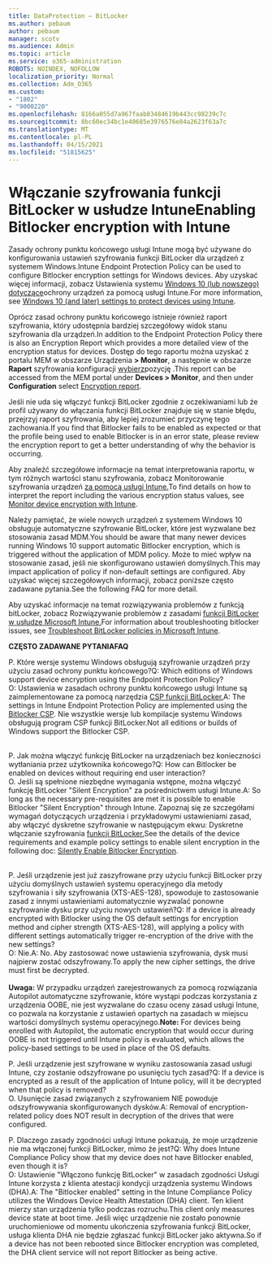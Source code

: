 ```yaml
---
title: DataProtection — BitLocker
ms.author: pebaum
author: pebaum
manager: scotv
ms.audience: Admin
ms.topic: article
ms.service: o365-administration
ROBOTS: NOINDEX, NOFOLLOW
localization_priority: Normal
ms.collection: Adm_O365
ms.custom:
- "1802"
- "9000220"
ms.openlocfilehash: 8166a055d7a967faab83484619b443cc98239c7c
ms.sourcegitcommit: 8bc60ec34bc1e40685e3976576e04a2623f63a7c
ms.translationtype: MT
ms.contentlocale: pl-PL
ms.lasthandoff: 04/15/2021
ms.locfileid: "51815625"
---
```

# <a name="enabling-bitlocker-encryption-with-intune"></a><span data-ttu-id="95d6b-102">Włączanie szyfrowania funkcji BitLocker w usłudze Intune</span><span class="sxs-lookup"><span data-stu-id="95d6b-102">Enabling Bitlocker encryption with Intune</span></span>

<span data-ttu-id="95d6b-103">Zasady ochrony punktu końcowego usługi Intune mogą być używane do konfigurowania ustawień szyfrowania funkcji BitLocker dla urządzeń z systemem Windows.</span><span class="sxs-lookup"><span data-stu-id="95d6b-103">Intune Endpoint Protection Policy can be used to configure Bitlocker encryption settings for Windows devices.</span></span> <span data-ttu-id="95d6b-104">Aby uzyskać więcej informacji, zobacz Ustawienia systemu [Windows 10 (lub nowszego) dotyczące](https://docs.microsoft.com/intune/endpoint-protection-windows-10#windows-encryption)ochrony urządzeń za pomocą usługi Intune.</span><span class="sxs-lookup"><span data-stu-id="95d6b-104">For more information, see [Windows 10 (and later) settings to protect devices using Intune](https://docs.microsoft.com/intune/endpoint-protection-windows-10#windows-encryption).</span></span>

<span data-ttu-id="95d6b-105">Oprócz zasad ochrony punktu końcowego istnieje również raport szyfrowania, który udostępnia bardziej szczegółowy widok stanu szyfrowania dla urządzeń.</span><span class="sxs-lookup"><span data-stu-id="95d6b-105">In addition to the Endpoint Protection Policy there is also an Encryption Report which provides a more detailed view of the encryption status for devices.</span></span> <span data-ttu-id="95d6b-106">Dostęp do tego raportu można uzyskać z portalu MEM w obszarze Urządzenia **> Monitor**, a następnie w obszarze **Raport** szyfrowania konfiguracji [wybierz](https://endpoint.microsoft.com/#blade/Microsoft_Intune_DeviceSettings/DevicesMonitorMenu/encryptionReport)pozycję .</span><span class="sxs-lookup"><span data-stu-id="95d6b-106">This report can be accessed from the MEM portal under **Devices > Monitor**, and then under **Configuration** select [Encryption report](https://endpoint.microsoft.com/#blade/Microsoft_Intune_DeviceSettings/DevicesMonitorMenu/encryptionReport).</span></span>

<span data-ttu-id="95d6b-107">Jeśli nie uda się włączyć funkcji BitLocker zgodnie z oczekiwaniami lub że profil używany do włączania funkcji BitLocker znajduje się w stanie błędu, przejrzyj raport szyfrowania, aby lepiej zrozumieć przyczynę tego zachowania.</span><span class="sxs-lookup"><span data-stu-id="95d6b-107">If you find that Bitlocker fails to be enabled as expected or that the profile being used to enable Bitlocker is in an error state, please review the encryption report to get a better understanding of why the behavior is occurring.</span></span>

<span data-ttu-id="95d6b-108">Aby znaleźć szczegółowe informacje na temat interpretowania raportu, w tym różnych wartości stanu szyfrowania, zobacz Monitorowanie szyfrowania urządzeń [za pomocą usługi Intune.](https://docs.microsoft.com/mem/intune/protect/encryption-monitor)</span><span class="sxs-lookup"><span data-stu-id="95d6b-108">To find details on how to interpret the report including the various encryption status values, see [Monitor device encryption with Intune](https://docs.microsoft.com/mem/intune/protect/encryption-monitor).</span></span>

<span data-ttu-id="95d6b-109">Należy pamiętać, że wiele nowych urządzeń z systemem Windows 10 obsługuje automatyczne szyfrowanie BitLocker, które jest wyzwalane bez stosowania zasad MDM.</span><span class="sxs-lookup"><span data-stu-id="95d6b-109">You should be aware that many newer devices running Windows 10 support automatic Bitlocker encryption, which is triggered without the application of MDM policy.</span></span> <span data-ttu-id="95d6b-110">Może to mieć wpływ na stosowanie zasad, jeśli nie skonfigurowano ustawień domyślnych.</span><span class="sxs-lookup"><span data-stu-id="95d6b-110">This may impact application of policy if non-default settings are configured.</span></span> <span data-ttu-id="95d6b-111">Aby uzyskać więcej szczegółowych informacji, zobacz poniższe często zadawane pytania.</span><span class="sxs-lookup"><span data-stu-id="95d6b-111">See the following FAQ for more detail.</span></span>

<span data-ttu-id="95d6b-112">Aby uzyskać informacje na temat rozwiązywania problemów z funkcją bitLocker, zobacz Rozwiązywanie problemów z zasadami [funkcji BitLocker w usłudze Microsoft Intune.](https://docs.microsoft.com/intune/protect/troubleshoot-bitlocker-policies)</span><span class="sxs-lookup"><span data-stu-id="95d6b-112">For information about troubleshooting bitlocker issues, see [Troubleshoot BitLocker policies in Microsoft Intune](https://docs.microsoft.com/intune/protect/troubleshoot-bitlocker-policies).</span></span>
 
 
<span data-ttu-id="95d6b-113">**CZĘSTO ZADAWANE PYTANIA**</span><span class="sxs-lookup"><span data-stu-id="95d6b-113">**FAQ**</span></span>

<span data-ttu-id="95d6b-114">P. Które wersje systemu Windows obsługują szyfrowanie urządzeń przy użyciu zasad ochrony punktu końcowego?</span><span class="sxs-lookup"><span data-stu-id="95d6b-114">Q: Which editions of Windows support device encryption using the Endpoint Protection Policy?</span></span><br>
<span data-ttu-id="95d6b-115">O: Ustawienia w zasadach ochrony punktu końcowego usługi Intune są zaimplementowane za pomocą narzędzia [CSP funkcji BitLocker.](https://docs.microsoft.com/windows/client-management/mdm/bitlocker-csp)</span><span class="sxs-lookup"><span data-stu-id="95d6b-115">A: The settings in Intune Endpoint Protection Policy are implemented using the [Bitlocker CSP](https://docs.microsoft.com/windows/client-management/mdm/bitlocker-csp).</span></span> <span data-ttu-id="95d6b-116">Nie wszystkie wersje lub kompilacje systemu Windows obsługują program CSP funkcji BitLocker.</span><span class="sxs-lookup"><span data-stu-id="95d6b-116">Not all editions or builds of Windows support the Bitlocker CSP.</span></span> <br><br>

<span data-ttu-id="95d6b-117">P. Jak można włączyć funkcję BitLocker na urządzeniach bez konieczności wytłaniania przez użytkownika końcowego?</span><span class="sxs-lookup"><span data-stu-id="95d6b-117">Q: How can Bitlocker be enabled on devices without requiring end user interaction?</span></span><br>
<span data-ttu-id="95d6b-118">O. Jeśli są spełnione niezbędne wymagania wstępne, można włączyć funkcję BitLocker "Silent Encryption" za pośrednictwem usługi Intune.</span><span class="sxs-lookup"><span data-stu-id="95d6b-118">A: So long as the necessary pre-requisites are met it is possible to enable Bitlocker "Silent Encryption" through Intune.</span></span> <span data-ttu-id="95d6b-119">Zapoznaj się ze szczegółami wymagań dotyczących urządzenia i przykładowymi ustawieniami zasad, aby włączyć dyskretne szyfrowanie w następującym ekwu: Dyskretne włączanie szyfrowania [funkcji BitLocker.](https://docs.microsoft.com/mem/intune/protect/encrypt-devices#silently-enable-bitlocker-on-devices)</span><span class="sxs-lookup"><span data-stu-id="95d6b-119">See the details of the device requirements and example policy settings to enable silent encryption in the following doc: [Silently Enable Bitlocker Encryption](https://docs.microsoft.com/mem/intune/protect/encrypt-devices#silently-enable-bitlocker-on-devices).</span></span> <br><br>

<span data-ttu-id="95d6b-120">P. Jeśli urządzenie jest już zaszyfrowane przy użyciu funkcji BitLocker przy użyciu domyślnych ustawień systemu operacyjnego dla metody szyfrowania i siły szyfrowania (XTS-AES-128), spowoduje to zastosowanie zasad z innymi ustawieniami automatycznie wyzwalać ponowne szyfrowanie dysku przy użyciu nowych ustawień?</span><span class="sxs-lookup"><span data-stu-id="95d6b-120">Q: If a device is already encrypted with Bitlocker using the OS default settings for encryption method and cipher strength (XTS-AES-128), will applying a policy with different settings automatically trigger re-encryption of the drive with the new settings?</span></span><br>
<span data-ttu-id="95d6b-121">O: Nie.</span><span class="sxs-lookup"><span data-stu-id="95d6b-121">A: No.</span></span> <span data-ttu-id="95d6b-122">Aby zastosować nowe ustawienia szyfrowania, dysk musi najpierw zostać odszyfrowany.</span><span class="sxs-lookup"><span data-stu-id="95d6b-122">To apply the new cipher settings, the drive must first be decrypted.</span></span><br><br>
<span data-ttu-id="95d6b-123">**Uwaga:** W przypadku urządzeń zarejestrowanych za pomocą rozwiązania Autopilot automatyczne szyfrowanie, które wystąpi podczas korzystania z urządzenia OOBE, nie jest wyzwalane do czasu oceny zasad usługi Intune, co pozwala na korzystanie z ustawień opartych na zasadach w miejscu wartości domyślnych systemu operacyjnego.</span><span class="sxs-lookup"><span data-stu-id="95d6b-123">**Note:** For devices being enrolled with Autopilot, the automatic encryption that would occur during OOBE is not triggered until Intune policy is evaluated, which allows the policy-based settings to be used in place of the OS defaults.</span></span>
 
<span data-ttu-id="95d6b-124">P. Jeśli urządzenie jest szyfrowane w wyniku zastosowania zasad usługi Intune, czy zostanie odszyfrowane po usunięciu tych zasad?</span><span class="sxs-lookup"><span data-stu-id="95d6b-124">Q: If a device is encrypted as a result of the  application of Intune policy, will it be decrypted when that policy is removed?</span></span><br>
<span data-ttu-id="95d6b-125">O. Usunięcie zasad związanych z szyfrowaniem NIE powoduje odszyfrowywania skonfigurowanych dysków.</span><span class="sxs-lookup"><span data-stu-id="95d6b-125">A: Removal of encryption-related policy does NOT result in decryption of the drives that were configured.</span></span>
 
<span data-ttu-id="95d6b-126">P. Dlaczego zasady zgodności usługi Intune pokazują, że moje urządzenie nie ma włączonej funkcji BitLocker, mimo że jest?</span><span class="sxs-lookup"><span data-stu-id="95d6b-126">Q: Why does Intune Compliance Policy show that my device does not have Bitlocker enabled, even though it is?</span></span><br>
<span data-ttu-id="95d6b-127">O: Ustawienie "Włączono funkcję BitLocker" w zasadach zgodności Usługi Intune korzysta z klienta atestacji kondycji urządzenia systemu Windows (DHA).</span><span class="sxs-lookup"><span data-stu-id="95d6b-127">A: The "Bitlocker enabled" setting in the Intune Compliance Policy utilizes the Windows Device Health Attestation  (DHA) client.</span></span> <span data-ttu-id="95d6b-128">Ten klient mierzy stan urządzenia tylko podczas rozruchu.</span><span class="sxs-lookup"><span data-stu-id="95d6b-128">This client only measures device state at boot time.</span></span> <span data-ttu-id="95d6b-129">Jeśli więc urządzenie nie zostało ponownie uruchomieniowe od momentu ukończenia szyfrowania funkcji BitLocker, usługa klienta DHA nie będzie zgłaszać funkcji BitLocker jako aktywna.</span><span class="sxs-lookup"><span data-stu-id="95d6b-129">So if a device has not been rebooted since Bitlocker encryption was completed, the DHA client service will not report Bitlocker as being active.</span></span>
 
 